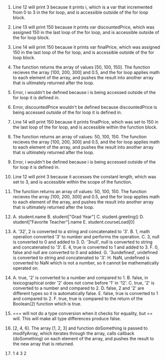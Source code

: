 1. Line 12 will print 3 because it prints i, which is a var that incremented from 0 to 3 in the for loop, and is accessible outside of the for loop block.
   
2. Line 13 will print 150 because it prints var discountedPrice, which was assigned 150 in the last loop of the for loop, and is accessible outside of the for loop block.
   
3. Line 14 will print 150 because it prints var finalPrice, which was assigned 150 in the last loop of the for loop, and is accessible outside of the for loop block.
   
4. The function returns the array of values [50, 100, 150]. The function recieves the array [100, 200, 300] and 0.5, and the for loop applies math to each element of the array, and pushes the result into another array that is ultimately returned after the loop.
   
5. Error, i wouldn't be defined because i is being accessed outside of the for loop it is defined in.
   
6. Error, discountedPrice wouldn't be defined because discountedPrice is being accessed outside of the for loop it is defined in.
   
7. Line 14 will print 150 because it prints finalPrice, which was set to 150 in the last loop of the for loop, and is accessible within the function block.

8. The function returns an array of values: 50, 100, 150. The function recieves the array [100, 200, 300] and 0.5, and the for loop applies math to each element of the array, and pushes the result into another array that is ultimately returned after the loop.
   
9. Error, i wouldn't be defined because i is being accessed outside of the for loop it is defined in.
    
10. Line 12 will print 3 because it accesses the constant length, which was set to 3, and is accessible within the scope of the function.
    
11. The function returns an array of values: 50, 100, 150. The function recieves the array [100, 200, 300] and 0.5, and the for loop applies math to each element of the array, and pushes the result into another array that is ultimately returned after the loop.
    
12. A. student.name 
    B. student["Grad Year"]
    C. student.greeting()
    D. student["Favorite Teacher"].name
    E. student.courseLoad[0]

13. A. '32', 2 is converted to a string and concatenated to '3'.
    B. 1, math operation converted '3' to number and performs the operation.
    C. 3, null is converted to 0 and added to 3.
    D. '3null', null is converted to string and concatenated to '3'.
    E. 4, true is converted to 1 and added to 3.
    F. 0, false and null are converted to 0 and added.
    G. '3undefined', undefined is converted to string and concatenated to '3'.
    H. NaN, undefined is converted to NaN which is not a number, so it cannot be mathematically operated on.

14. A. true, '2' is converted to a number and compared to 1.
    B. false, in lexicographical order '2' does not come before '1' in '12'.
    C. true, '2' is converted to a number and compared to 2.
    D. false, 2 and '2' are different types so it is automatically false.
    E. false, true is converted to 1 and compared to 2.
    F. true, true is compared to the return of the Boolean(2) function which is true.

15. === will not do a type conversion when it checks for equality, but == will. This will make all type differences produce false.

17. [2, 4, 6]. The array [1, 2, 3] and function doSomething is passed to modifyArray, which iterates through the array, calls callback (doSomething) on each element of the array, and pushes the result to the new array that is returned.

19. 1
    4
    3
    2